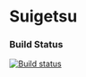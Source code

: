 # Suigetsu

### Build Status

[![Build status](https://ci.appveyor.com/api/projects/status/y5yktqe583fi0wug?svg=true)](https://ci.appveyor.com/project/stewshka/suigetsu)
